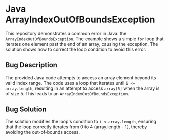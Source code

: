 # Java ArrayIndexOutOfBoundsException

This repository demonstrates a common error in Java: the `ArrayIndexOutOfBoundsException`.  The example shows a simple `for` loop that iterates one element past the end of an array, causing the exception.  The solution shows how to correct the loop condition to avoid this error.

## Bug Description
The provided Java code attempts to access an array element beyond its valid index range.  The code uses a loop that iterates until `i <= array.length`, resulting in an attempt to access `array[5]` when the array is of size 5.  This leads to an `ArrayIndexOutOfBoundsException`.

## Bug Solution
The solution modifies the loop's condition to `i < array.length`, ensuring that the loop correctly iterates from 0 to 4 (array.length - 1), thereby avoiding the out-of-bounds access. 